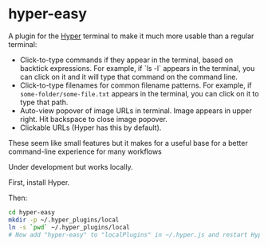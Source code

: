 # hyper-easy

A plugin for the [Hyper](https://hyper.is/) terminal to make it much more usable
than a regular terminal:

- Click-to-type commands if they appear in the terminal, based on backtick expressions. For example, if \`ls -l\` appears in the terminal, you can click on it and it will type that command on the command line.
- Click-to-type filenames for common filename patterns. For example, if `some-folder/some-file.txt` appears in the terminal, you can click on it to type that path.
- Auto-view popover of image URLs in terminal. Image appears in upper right. Hit backspace to close image popover.
- Clickable URLs (Hyper has this by default).

These seem like small features but it makes for a useful base for a better
command-line experience for many workflows

Under development but works locally.

First, install Hyper.

Then:

```bash
cd hyper-easy
mkdir -p ~/.hyper_plugins/local
ln -s `pwd` ~/.hyper_plugins/local
# Now add "hyper-easy" to "localPlugins" in ~/.hyper.js and restart Hyper.
```
